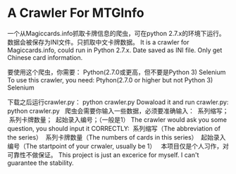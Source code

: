 # A Crawler For MTGInfo

一个从Magiccards.info抓取卡牌信息的爬虫，可在python 2.7.x的环境下运行。数据会被保存为INI文件。只抓取中文卡牌数据。
It is a crawler for Magiccards.info, could run in Python 2.7.x. Date saved as INI file. Only get Chinese card information.

要使用这个爬虫，你需要：
  Python(2.7.0或更高，但不要是Python 3)
  Selenium
To use this crawler, you need:
  Ptyhon(2.7.0 or higher but not Python 3)
  Selenium
  
下载之后运行crawler.py：
  python crawler.py
Dowaload it and run crawler.py:
  python crawler.py
  
爬虫会需要你输入一些数据，必须要准确输入：
  系列缩写；
  系列卡牌数量；
  起始录入编号；（一般是1）
The crawler would ask you some question, you should input it CORRECTLY:
  系列缩写（The abbreviation of the series）
  系列卡牌数量（The numbers of cards in this series）
  起始录入编号（The startpoint of your crwaler, usually be 1）
  
本项目仅是个人习作，对可靠性不做保证。
This project is just an excerice for myself. I can't guarantee the stability.
